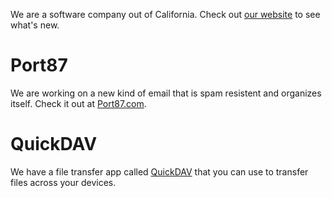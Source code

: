 We are a software company out of California. Check out [our website](https://sciactive.com) to see what's new.

# Port87

We are working on a new kind of email that is spam resistent and organizes itself. Check it out at [Port87.com](https://port87.com).

# QuickDAV

We have a file transfer app called [QuickDAV](https://sciactive.com/quickdav/) that you can use to transfer files across your devices.
